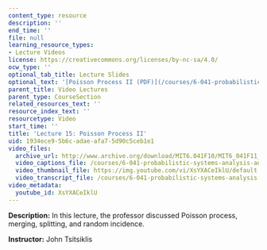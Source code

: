 ```yaml
---
content_type: resource
description: ''
end_time: ''
file: null
learning_resource_types:
- Lecture Videos
license: https://creativecommons.org/licenses/by-nc-sa/4.0/
ocw_type: ''
optional_tab_title: Lecture Slides
optional_text: '[Poisson Process II (PDF)](/courses/6-041-probabilistic-systems-analysis-and-applied-probability-fall-2010/resources/mit6_041f10_l15)'
parent_title: Video Lectures
parent_type: CourseSection
related_resources_text: ''
resource_index_text: ''
resourcetype: Video
start_time: ''
title: 'Lecture 15: Poisson Process II'
uid: 1934ece9-5b6c-adae-afa7-5d90c5ceb1e1
video_files:
  archive_url: http://www.archive.org/download/MIT6.041F10/MIT6_041F11_lec15_300k.mp4
  video_captions_file: /courses/6-041-probabilistic-systems-analysis-and-applied-probability-fall-2010/054dad057dcd5492b757271e00c90287_XsYXACeIklU.vtt
  video_thumbnail_file: https://img.youtube.com/vi/XsYXACeIklU/default.jpg
  video_transcript_file: /courses/6-041-probabilistic-systems-analysis-and-applied-probability-fall-2010/5534e33ede5d2e67bd9f004c7e488c1b_XsYXACeIklU.pdf
video_metadata:
  youtube_id: XsYXACeIklU
---
```


**Description:** In this lecture, the professor discussed Poisson process, merging, splitting, and random incidence.

**Instructor:** John Tsitsiklis

